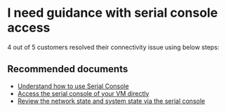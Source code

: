 <properties  
              pageTitle="I need guidance with serial console access"
              description="I need guidance with serial console access"
              service=""
              resource=""
              authors="tiag"
              displayOrder=""
              selfHelpType="generic"
              supportTopicIds="32615528"
              resourceTags=""
              productPesIds="14749"
              cloudEnvironments="public"
/>

# I need guidance with serial console access

4 out of 5 customers resolved their connectivity issue using below steps:<br>

## **Recommended documents**

* [Understand how to use Serial Console](https://docs.microsoft.com/azure/virtual-machines/troubleshooting/serial-console-windows)<br>
* [Access the serial console of your VM directly](data-blade:Microsoft_Azure_Compute.SerialConsoleBlade.resourceId.$resourceId)<br>
* [Review the  network state and system state via the serial console](data-blade:Microsoft_Azure_Compute.SerialConsoleBlade.resourceId.$resourceId)
